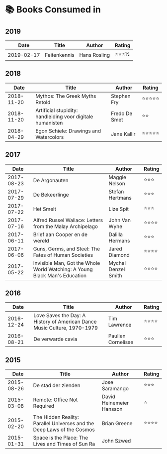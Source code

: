 # 📚 Books Consumed in 

## 2019

| Date | Title | Author | Rating |
| --- | --- | --- | --- |
| 2019-02-17 | Feitenkennis | Hans Rosling | ⭐️⭐️⭐️½ |

## 2018

| Date | Title | Author | Rating |
| --- | --- | --- | --- |
| 2018-11-20 | Mythos: The Greek Myths Retold | Stephen Fry | ⭐️⭐️⭐️⭐️⭐️ |
| 2018-11-20 | Artificial stupidity: handleiding voor digitale humanisten | Fredo De Smet | ⭐️⭐️ |
| 2018-04-29 | Egon Schiele: Drawings and Watercolors | Jane Kallir | ⭐️⭐️⭐️⭐️⭐️ |

## 2017

| Date | Title | Author | Rating |
| --- | --- | --- | --- |
| 2017-08-23 | De Argonauten | Maggie Nelson | ⭐️⭐️⭐️ |
| 2017-07-29 | De Bekeerlinge | Stefan Hertmans | ⭐️⭐️⭐️ |
| 2017-07-22 | Het Smelt | Lize Spit | ⭐️⭐️⭐️ |
| 2017-07-16 | Alfred Russel Wallace: Letters from the Malay Archipelago | John Van Wyhe | ⭐️⭐️⭐️⭐️ |
| 2017-06-11 | Brief aan Cooper en de wereld | Dalilla Hermans | ⭐️⭐️⭐️️ |
| 2017-06-06 | Guns, Germs, and Steel: The Fates of Human Societies | Jared Diamond | ⭐️⭐️⭐️⭐️️ |
| 2017-05-22 | Invisible Man, Got the Whole World Watching: A Young Black Man's Education | Mychal Denzel Smith | ⭐️⭐️⭐️⭐️️ |

## 2016 

| Date | Title | Author | Rating |
| --- | --- | --- | --- |
| 2016-12-24 | Love Saves the Day: A History of American Dance Music Culture, 1970-1979 | Tim Lawrence | ⭐️⭐️⭐️⭐️ |
| 2016-08-21 | De verwarde cavia | Paulien Cornelisse | ⭐️⭐️⭐️ |

## 2015 

| Date | Title | Author | Rating |
| --- | --- | --- | --- |
| 2015-08-26 | De stad der zienden | Jose Saramango | ⭐️⭐️⭐️️ |
| 2015-03-08 | Remote: Office Not Required | David Heinemeier Hansson | ⭐️ |
| 2015-02-20 | The Hidden Reality: Parallel Universes and the Deep Laws of the Cosmos | Brian Greene | ⭐️⭐️⭐️⭐️ |
| 2015-01-31 | Space is the Place: The Lives and Times of Sun Ra | John Szwed |  |